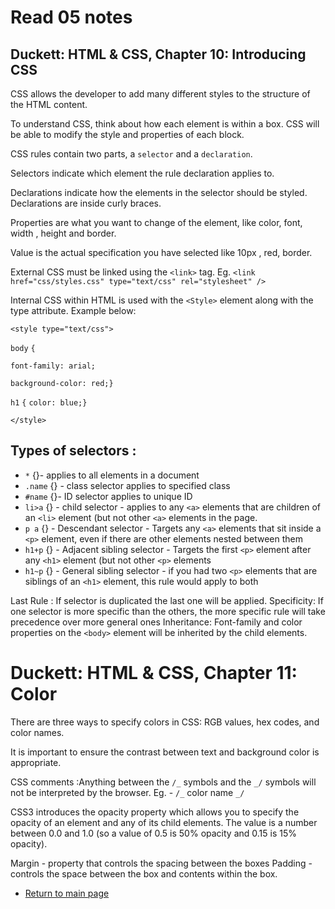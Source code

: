# Read 05 notes

## Duckett: HTML & CSS, Chapter 10: Introducing CSS

CSS allows the developer to add many different styles to the structure of the HTML content.

To understand CSS, think about how each element is within a box. CSS will be able to modify the style and properties of each block.

CSS rules contain two parts, a `selector` and a `declaration`.

Selectors indicate which element the rule  declaration applies to.

Declarations indicate how the elements in the selector should be styled. Declarations are inside curly braces.

Properties are what you want to change of the element, like color, font, width , height and border.

Value is the actual specification you have selected like 10px , red, border.

External CSS must be linked using the `<link>` tag.
Eg. `<link href="css/styles.css" type="text/css" rel="stylesheet" />`

Internal CSS within HTML is used with the `<Style>` element along with the type attribute.
Example below:

`<style type="text/css">` 

`body` `{`

`font-family: arial;`

`background-color: red;}`

`h1` `{`
`color: blue;}`

`</style>`


## Types of selectors :

- `*` {}- applies to all elements in a document
- `.name` {} - class selector applies to specified class
- `#name` {}- ID selector applies to unique ID
- `li>a` {} - child selector - applies to any `<a>` elements that are children of an `<li>` element (but not other `<a>` elements in the page.
- `p a` {} - Descendant selector - Targets any `<a>` elements that sit inside a `<p>` element, even if there are other elements nested between them
- `h1+p` {} - Adjacent sibling selector - Targets the first `<p>` element after any `<h1>` element (but not other `<p>` elements
- `h1~p` {} - General sibling selector - if you had two `<p>` elements that are siblings of an `<h1>` element, this rule would apply to both

Last Rule : If selector is duplicated the last one will be applied.
Specificity: If one selector is more specific than the others, the more specific rule will take precedence over more general ones
Inheritance: Font-family and color properties on the `<body>` element will be inherited by the child elements.

# Duckett: HTML & CSS, Chapter 11: Color

There are three ways to specify colors in CSS: RGB values, hex codes, and color names.

It is important to ensure the contrast between text and background color is appropriate.

CSS comments :Anything between the `/_` symbols and the `_/` symbols will not be interpreted by the browser. Eg. - `/_` color name `_/`

CSS3 introduces the opacity property which allows you to specify the opacity of an element and any of its child elements. The value is a number between 0.0 and 1.0 (so a value of 0.5 is 50% opacity and 0.15 is 15% opacity).

Margin - property that controls the spacing between the boxes
Padding - controls the space between the box and contents within the box.

- [Return to main page](https://shawn-ebanks.github.io/Reading-Notes/)
